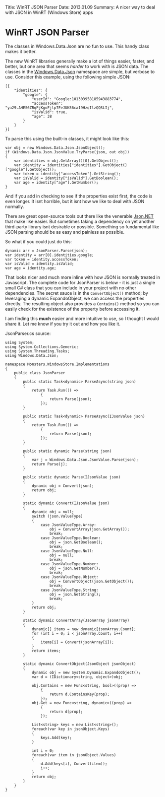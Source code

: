 Title: WinRT JSON Parser
Date: 2013.01.09
Summary: A nicer way to deal with JSON in WinRT (Windows Store) apps

<div class="hero-unit">
<h1>WinRT JSON Parser</h1>
<p>The classes in Windows.Data.Json are no fun to use. This handy class makes it better.</p>
</div>

The new WinRT libraries generally make a lot of things easier, faster, and better, but one area that seems *harder* to work with is JSON data. The classes in the [Windows.Data.Json][WindowsDataJson] namespace are simple, but verbose to use. Consider this example, using the following simple JSON:

	[{
	    "identities": {
	        "google": {
	            "userId": "Google:101303958185943883774",
	            "accessToken": "ya29.AHES6ZRqPjKgoFjlp7FeJUK56ca19HzqIlzQQSLIj",
	            "isValid": true,
	            "age": 38
	        }
	    }
	}]

To parse this using the built-in classes, it might look like this:

<pre class="code"><code class="csharp"><span class="keyword">var</span> obj = <span class="keyword">new</span> Windows.Data.Json.JsonObject();
<span class="keyword">if</span> (Windows.Data.Json.JsonValue.TryParse(json, <span class="keyword">out</span> obj))
{
    <span class="keyword">var</span> identities = obj.GetArray()[0].GetObject();
    <span class="keyword">var</span> identity = identities[<span class="string">&quot;identities&quot;</span>].GetObject()[<span class="string">&quot;google&quot;</span>].GetObject();
    <span class="keyword">var</span> token = identity[<span class="string">&quot;accessToken&quot;</span>].GetString();
    <span class="keyword">var</span> isValid = identity[<span class="string">&quot;isValid&quot;</span>].GetBoolean();
    <span class="keyword">var</span> age = identity[<span class="string">&quot;age&quot;</span>].GetNumber();
}
</code></pre>

And if you add in checking to see if the properties exist first, the code is even longer. It isnt horrible, but it isnt how we like to deal with JSON normally.

There are great open-source tools out there like the venerable [Json.NET][] that make like easier. But sometimes taking a dependency on yet another third-party library isnt desirable or possible. Something so fundamental like JSON parsing should be as easy and painless as possible.

So what if you could just do this:

<pre class="code"><code class="csharp"><span class="keyword">dynamic</span> arr = JsonParser.Parse(json);
<span class="keyword">var</span> identity = arr[0].identities.google;
<span class="keyword">var</span> token = identity.accessToken;
<span class="keyword">var</span> isValid = identity.isValid;
<span class="keyword">var</span> age = identity.age;
</code></pre>

That looks nicer and much more inline with how JSON is normally treated in Javascript. The complete code for JsonParser is below - it is just a single small C# class that you can include in your project with no other dependencies. The secret sauce is in the `ConvertObject()` method; by leveraging a dynamic ExpandoObject, we can access the properties directly. The resulting object also provides a `Contains()` method so you can easily check for the existence of the property before accessing it.

I am finding this __much__ easier and more intuitive to use, so I thought I would share it. Let me know if you try it out and how you like it.

JsonParser.cs source:

<pre class="code"><code class="csharp"><span class="keyword">using</span> System;
<span class="keyword">using</span> System.Collections.Generic;
<span class="keyword">using</span> System.Threading.Tasks;
<span class="keyword">using</span> Windows.Data.Json;

<span class="keyword">namespace</span> Monsters.WindowsStore.Implementations
{
    <span class="keyword">public</span> <span class="keyword">class</span> JsonParser
    {
        <span class="keyword">public</span> <span class="keyword">static</span> Task&lt;<span class="keyword">dynamic</span>&gt; ParseAsync(<span class="keyword">string</span> json)
        {
            <span class="keyword">return</span> Task.Run(() =&gt;
                {
                    <span class="keyword">return</span> Parse(json);
                });
        }

        <span class="keyword">public</span> <span class="keyword">static</span> Task&lt;<span class="keyword">dynamic</span>&gt; ParseAsync(IJsonValue json)
        {
            <span class="keyword">return</span> Task.Run(() =&gt;
                {
                    <span class="keyword">return</span> Parse(json);
                });
        }

        <span class="keyword">public</span> <span class="keyword">static</span> <span class="keyword">dynamic</span> Parse(<span class="keyword">string</span> json)
        {
            <span class="keyword">var</span> j = Windows.Data.Json.JsonValue.Parse(json);
            <span class="keyword">return</span> Parse(j);
        }

        <span class="keyword">public</span> <span class="keyword">static</span> <span class="keyword">dynamic</span> Parse(IJsonValue json)
        {
            <span class="keyword">dynamic</span> obj = Convert(json);
            <span class="keyword">return</span> obj;
        }

        <span class="keyword">static</span> <span class="keyword">dynamic</span> Convert(IJsonValue json)
        {
            <span class="keyword">dynamic</span> obj = <span class="keyword">null</span>;
            <span class="keyword">switch</span> (json.ValueType)
            {
                <span class="keyword">case</span> JsonValueType.Array:
                    obj = ConvertArray(json.GetArray());
                    <span class="keyword">break</span>;
                <span class="keyword">case</span> JsonValueType.Boolean:
                    obj = json.GetBoolean();
                    <span class="keyword">break</span>;
                <span class="keyword">case</span> JsonValueType.Null:
                    obj = <span class="keyword">null</span>;
                    <span class="keyword">break</span>;
                <span class="keyword">case</span> JsonValueType.Number:
                    obj = json.GetNumber();
                    <span class="keyword">break</span>;
                <span class="keyword">case</span> JsonValueType.Object:
                    obj = ConvertObject(json.GetObject());
                    <span class="keyword">break</span>;
                <span class="keyword">case</span> JsonValueType.String:
                    obj = json.GetString();
                    <span class="keyword">break</span>;
            }
            <span class="keyword">return</span> obj;
        }

        <span class="keyword">static</span> <span class="keyword">dynamic</span> ConvertArray(JsonArray jsonArray)
        {
            <span class="keyword">dynamic</span>[] items = <span class="keyword">new</span> <span class="keyword">dynamic</span>[jsonArray.Count];
            <span class="keyword">for</span> (<span class="keyword">int</span> i = 0; i &lt; jsonArray.Count; i++)
            {
                items[i] = Convert(jsonArray[i]);
            }
            <span class="keyword">return</span> items;
        }

        <span class="keyword">static</span> <span class="keyword">dynamic</span> ConvertObject(JsonObject jsonObject)
        {
            <span class="keyword">dynamic</span> obj = <span class="keyword">new</span> System.Dynamic.ExpandoObject();
            <span class="keyword">var</span> d = (IDictionary&lt;<span class="keyword">string</span>, <span class="keyword">object</span>&gt;)obj;

            obj.Contains = <span class="keyword">new</span> Func&lt;<span class="keyword">string</span>, <span class="keyword">bool</span>&gt;((prop) =&gt;
                {
                    <span class="keyword">return</span> d.ContainsKey(prop);
                });
            obj.Get = <span class="keyword">new</span> Func&lt;<span class="keyword">string</span>, <span class="keyword">dynamic</span>&gt;((prop) =&gt;
                {
                    <span class="keyword">return</span> d[prop];
                });

            List&lt;<span class="keyword">string</span>&gt; keys = <span class="keyword">new</span> List&lt;<span class="keyword">string</span>&gt;();
            <span class="keyword">foreach</span>(<span class="keyword">var</span> key <span class="keyword">in</span> jsonObject.Keys)
            {
                keys.Add(key);
            }

            <span class="keyword">int</span> i = 0;
            <span class="keyword">foreach</span>(<span class="keyword">var</span> item <span class="keyword">in</span> jsonObject.Values)
            {
                d.Add(keys[i], Convert(item));
                i++;
            }
            <span class="keyword">return</span> obj;
        }
    }
}
</code></pre>


[WindowsDataJson]: http://msdn.microsoft.com/en-us/library/windows/apps/xaml/br240639.aspx
[Json.NET]: http://james.newtonking.com/projects/json-net.aspx